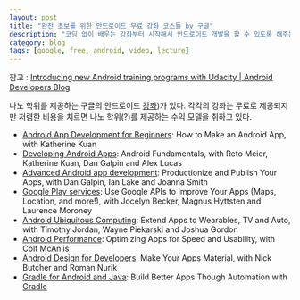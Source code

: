 ```yaml
---
layout: post
title: "완전 초보를 위한 안드로이드 무료 강좌 코스들 by 구글"
description: "코딩 없이 배우는 강좌부터 시작해서 안드로이드 개발을 할 수 있도록 해주는 무료 강좌 모음"
category: blog
tags: [google, free, android, video, lecture]
---
```


참고 : [Introducing new Android training programs with Udacity | Android Developers Blog](http://android-developers.blogspot.kr/2015/06/introducing-new-android-training.html)

나노 학위를 제공하는 구글의 안드로이드 [강좌](https://www.udacity.com/course/android-basics-nanodegree-by-google--nd803))가 있다. 각각의 강좌는 무료로 제공되지만 저렴한 비용을 치르면 나노 학위(?)를 제공하는 수익 모델을 취하고 있다. 

* [Android App Development for Beginners](https://www.udacity.com/course/android-development-for-beginners--ud837): How to Make an Android App, with Katherine Kuan
* [Developing Android Apps](https://www.udacity.com/course/developing-android-apps--ud853): Android Fundamentals, with Reto Meier, Katherine Kuan, Dan Galpin and Alex Lucas
* [Advanced Android app development](https://www.udacity.com/course/advanced-android-app-development--ud855): Productionize and Publish Your Apps, with Dan Galpin, Ian Lake and Joanna Smith
* [Google Play services](https://www.udacity.com/course/google-play-services--ud876): Use Google APIs to Improve Your Apps (Maps, Location, and more!), with Jocelyn Becker, Magnus Hyttsten and Laurence Moroney
* [Android Ubiquitous Computing](https://www.udacity.com/course/android-ubiquitous-computing--ud875): Extend Apps to Wearables, TV and Auto, with Timothy Jordan, Wayne Piekarski and Joshua Gordon
* [Android Performance](https://www.udacity.com/course/android-performance--ud825): Optimizing Apps for Speed and Usability, with Colt McAnlis
* [Android Design for Developers](https://www.udacity.com/course/android-design-for-developers--ud862): Make Your Apps Material, with Nick Butcher and Roman Nurik
* [Gradle for Android and Java](https://www.udacity.com/course/gradle-for-android-and-java--ud867): Build Better Apps Though Automation with [Gradle](https://gradle.org/company)
